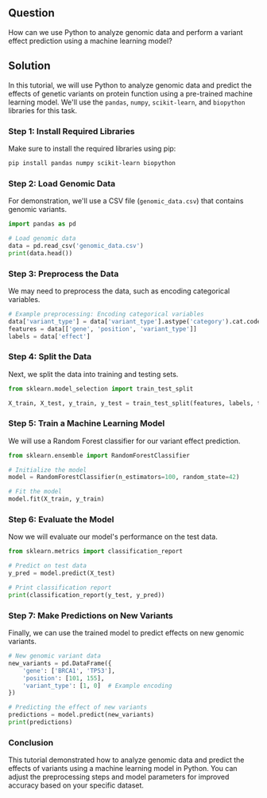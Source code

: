 ## Question
How can we use Python to analyze genomic data and perform a variant effect prediction using a machine learning model?

## Solution

In this tutorial, we will use Python to analyze genomic data and predict the effects of genetic variants on protein function using a pre-trained machine learning model. We'll use the `pandas`, `numpy`, `scikit-learn`, and `biopython` libraries for this task.

### Step 1: Install Required Libraries

Make sure to install the required libraries using pip:

```bash
pip install pandas numpy scikit-learn biopython
```

### Step 2: Load Genomic Data

For demonstration, we'll use a CSV file (`genomic_data.csv`) that contains genomic variants.

```python
import pandas as pd

# Load genomic data
data = pd.read_csv('genomic_data.csv')
print(data.head())
```

### Step 3: Preprocess the Data

We may need to preprocess the data, such as encoding categorical variables.

```python
# Example preprocessing: Encoding categorical variables
data['variant_type'] = data['variant_type'].astype('category').cat.codes
features = data[['gene', 'position', 'variant_type']]
labels = data['effect']
```

### Step 4: Split the Data

Next, we split the data into training and testing sets.

```python
from sklearn.model_selection import train_test_split

X_train, X_test, y_train, y_test = train_test_split(features, labels, test_size=0.2, random_state=42)
```

### Step 5: Train a Machine Learning Model

We will use a Random Forest classifier for our variant effect prediction.

```python
from sklearn.ensemble import RandomForestClassifier

# Initialize the model
model = RandomForestClassifier(n_estimators=100, random_state=42)

# Fit the model
model.fit(X_train, y_train)
```

### Step 6: Evaluate the Model

Now we will evaluate our model's performance on the test data.

```python
from sklearn.metrics import classification_report

# Predict on test data
y_pred = model.predict(X_test)

# Print classification report
print(classification_report(y_test, y_pred))
```

### Step 7: Make Predictions on New Variants

Finally, we can use the trained model to predict effects on new genomic variants.

```python
# New genomic variant data
new_variants = pd.DataFrame({
    'gene': ['BRCA1', 'TP53'], 
    'position': [101, 155], 
    'variant_type': [1, 0]  # Example encoding
})

# Predicting the effect of new variants
predictions = model.predict(new_variants)
print(predictions)
```

### Conclusion

This tutorial demonstrated how to analyze genomic data and predict the effects of variants using a machine learning model in Python. You can adjust the preprocessing steps and model parameters for improved accuracy based on your specific dataset.